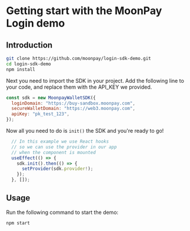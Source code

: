 # Getting start with the MoonPay Login demo

## Introduction

```bash
git clone https://github.com/moonpay/login-sdk-demo.git
cd login-sdk-demo
npm install
```

Next you need to import the SDK in your project. Add the following line to your code, and replace them with the API_KEY we provided.

```javascript
const sdk = new MoonpayWalletSDK({
  loginDomain: "https://buy-sandbox.moonpay.com",
  secureWalletDomain: "https://web3.moonpay.com",
  apiKey: "pk_test_123",
});
```

Now all you need to do is `init()` the SDK and you're ready to go!

```javascript
  // In this example we use React hooks
  // so we can use the provider in our app
  // when the component is mounted
  useEffect(() => {
    sdk.init().then(() => {
      setProvider(sdk.provider!);
    });
  }, []);
```

## Usage

Run the following command to start the demo:

```bash
npm start
```
